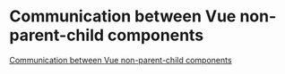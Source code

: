 # Communication between Vue non-parent-child components
[Communication between Vue non-parent-child components](https://aiwithcloud.com/2022/09/19/communication_between_vue_non_parent_child_components/)